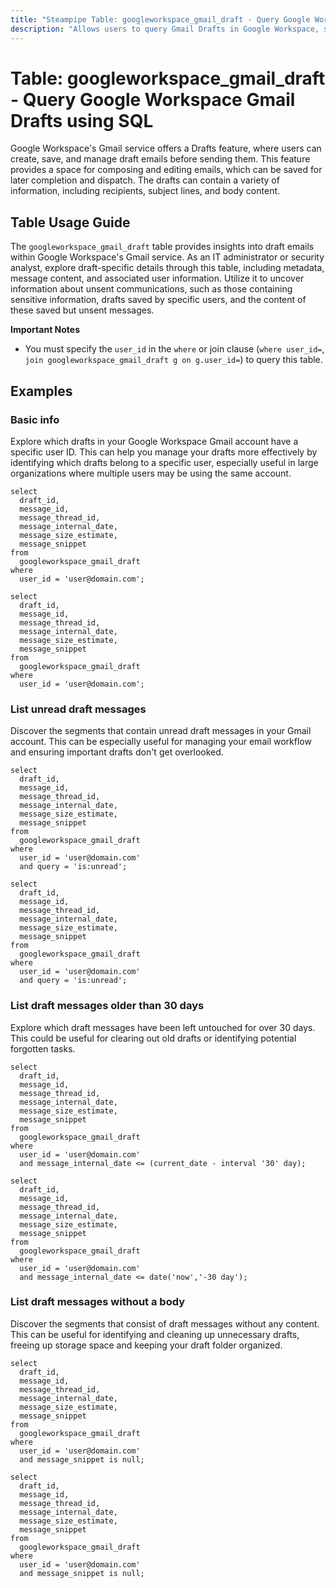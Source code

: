 ```yaml
---
title: "Steampipe Table: googleworkspace_gmail_draft - Query Google Workspace Gmail Drafts using SQL"
description: "Allows users to query Gmail Drafts in Google Workspace, specifically the metadata and content of draft emails, providing insights into saved but unsent communications."
---
```


# Table: googleworkspace_gmail_draft - Query Google Workspace Gmail Drafts using SQL

Google Workspace's Gmail service offers a Drafts feature, where users can create, save, and manage draft emails before sending them. This feature provides a space for composing and editing emails, which can be saved for later completion and dispatch. The drafts can contain a variety of information, including recipients, subject lines, and body content.

## Table Usage Guide

The `googleworkspace_gmail_draft` table provides insights into draft emails within Google Workspace's Gmail service. As an IT administrator or security analyst, explore draft-specific details through this table, including metadata, message content, and associated user information. Utilize it to uncover information about unsent communications, such as those containing sensitive information, drafts saved by specific users, and the content of these saved but unsent messages.

**Important Notes**
- You must specify the `user_id` in the `where` or join clause (`where user_id=`, `join googleworkspace_gmail_draft g on g.user_id=`) to query this table.

## Examples

### Basic info
Explore which drafts in your Google Workspace Gmail account have a specific user ID. This can help you manage your drafts more effectively by identifying which drafts belong to a specific user, especially useful in large organizations where multiple users may be using the same account.

```sql+postgres
select
  draft_id,
  message_id,
  message_thread_id,
  message_internal_date,
  message_size_estimate,
  message_snippet
from
  googleworkspace_gmail_draft
where
  user_id = 'user@domain.com';
```

```sql+sqlite
select
  draft_id,
  message_id,
  message_thread_id,
  message_internal_date,
  message_size_estimate,
  message_snippet
from
  googleworkspace_gmail_draft
where
  user_id = 'user@domain.com';
```

### List unread draft messages
Discover the segments that contain unread draft messages in your Gmail account. This can be especially useful for managing your email workflow and ensuring important drafts don't get overlooked.

```sql+postgres
select
  draft_id,
  message_id,
  message_thread_id,
  message_internal_date,
  message_size_estimate,
  message_snippet
from
  googleworkspace_gmail_draft
where
  user_id = 'user@domain.com'
  and query = 'is:unread';
```

```sql+sqlite
select
  draft_id,
  message_id,
  message_thread_id,
  message_internal_date,
  message_size_estimate,
  message_snippet
from
  googleworkspace_gmail_draft
where
  user_id = 'user@domain.com'
  and query = 'is:unread';
```

### List draft messages older than 30 days
Explore which draft messages have been left untouched for over 30 days. This could be useful for clearing out old drafts or identifying potential forgotten tasks.

```sql+postgres
select
  draft_id,
  message_id,
  message_thread_id,
  message_internal_date,
  message_size_estimate,
  message_snippet
from
  googleworkspace_gmail_draft
where
  user_id = 'user@domain.com'
  and message_internal_date <= (current_date - interval '30' day);
```

```sql+sqlite
select
  draft_id,
  message_id,
  message_thread_id,
  message_internal_date,
  message_size_estimate,
  message_snippet
from
  googleworkspace_gmail_draft
where
  user_id = 'user@domain.com'
  and message_internal_date <= date('now','-30 day');
```

### List draft messages without a body
Discover the segments that consist of draft messages without any content. This can be useful for identifying and cleaning up unnecessary drafts, freeing up storage space and keeping your draft folder organized.

```sql+postgres
select
  draft_id,
  message_id,
  message_thread_id,
  message_internal_date,
  message_size_estimate,
  message_snippet
from
  googleworkspace_gmail_draft
where
  user_id = 'user@domain.com'
  and message_snippet is null;
```

```sql+sqlite
select
  draft_id,
  message_id,
  message_thread_id,
  message_internal_date,
  message_size_estimate,
  message_snippet
from
  googleworkspace_gmail_draft
where
  user_id = 'user@domain.com'
  and message_snippet is null;
```